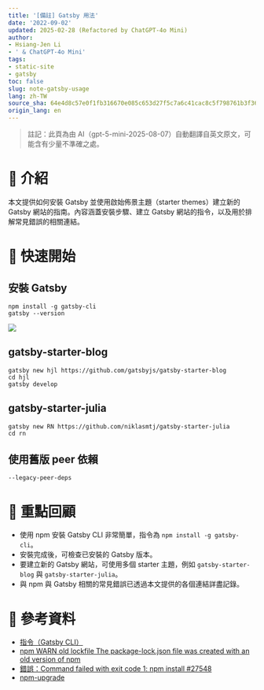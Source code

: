 ```yaml
---
title: '[備註] Gatsby 用法'
date: '2022-09-02'
updated: 2025-02-28 (Refactored by ChatGPT-4o Mini)
author:
- Hsiang-Jen Li
- ' & ChatGPT-4o Mini'
tags:
- static-site
- gatsby
toc: false
slug: note-gatsby-usage
lang: zh-TW
source_sha: 64e4d8c57e0f1fb316670e085c653d27f5c7a6c41cac8c5f798761b3f368fbb4
origin_lang: en
---
```


> 註記：此頁為由 AI（gpt-5-mini-2025-08-07）自動翻譯自英文原文，可能含有少量不準確之處。

# 📌 介紹
本文提供如何安裝 Gatsby 並使用啟始佈景主題（starter themes）建立新的 Gatsby 網站的指南。內容涵蓋安裝步驟、建立 Gatsby 網站的指令，以及用於排解常見錯誤的相關連結。
<!-- more -->

# 🚀 快速開始
## 安裝 Gatsby
```shell=
npm install -g gatsby-cli
gatsby --version
```

![](https://i.imgur.com/GqF5btJ.png)

## gatsby-starter-blog
```shell=
gatsby new hjl https://github.com/gatsbyjs/gatsby-starter-blog
cd hjl
gatsby develop
```

## gatsby-starter-julia
```shell
gatsby new RN https://github.com/niklasmtj/gatsby-starter-julia
cd rn
```

## 使用舊版 peer 依賴
```shell
--legacy-peer-deps
```

# 🔁 重點回顧
- 使用 npm 安裝 Gatsby CLI 非常簡單，指令為 `npm install -g gatsby-cli`。
- 安裝完成後，可檢查已安裝的 Gatsby 版本。
- 要建立新的 Gatsby 網站，可使用多個 starter 主題，例如 `gatsby-starter-blog` 與 `gatsby-starter-julia`。
- 與 npm 與 Gatsby 相關的常見錯誤已透過本文提供的各個連結詳盡記錄。

# 🔗 參考資料
- [指令（Gatsby CLI）](https://www.gatsbyjs.com/docs/reference/gatsby-cli/)
- [npm WARN old lockfile The package-lock.json file was created with an old version of npm](https://stackoverflow.com/questions/68260784/npm-warn-old-lockfile-the-package-lock-json-file-was-created-with-an-old-version)
- [錯誤：Command failed with exit code 1: npm install #27548](https://github.com/gatsbyjs/gatsby/issues/27548)
- [npm-upgrade](https://www.npmjs.com/package/npm-upgrade)
